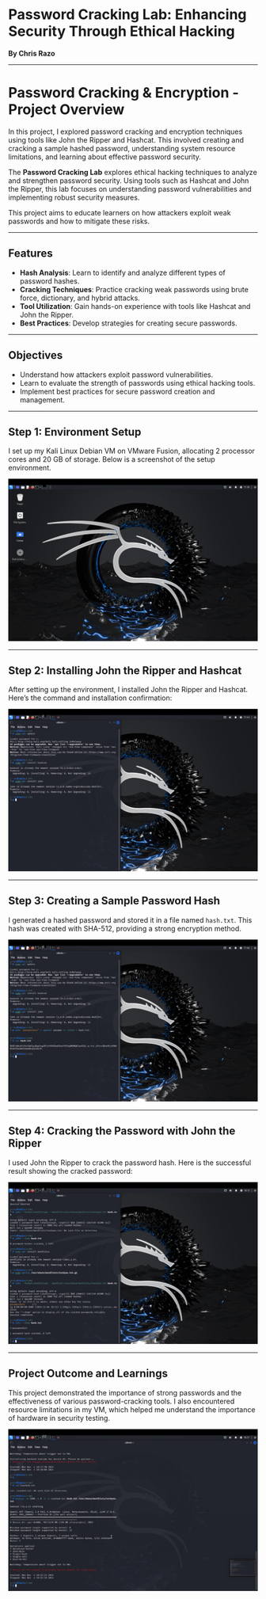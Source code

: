 # Password Cracking Lab: Enhancing Security Through Ethical Hacking

**By Chris Razo**

---

# Password Cracking & Encryption - Project Overview

In this project, I explored password cracking and encryption techniques using tools like John the Ripper and Hashcat. This involved creating and cracking a sample hashed password, understanding system resource limitations, and learning about effective password security.

The **Password Cracking Lab** explores ethical hacking techniques to analyze and strengthen password security. Using tools such as Hashcat and John the Ripper, this lab focuses on understanding password vulnerabilities and implementing robust security measures.

This project aims to educate learners on how attackers exploit weak passwords and how to mitigate these risks.

---

## Features

- **Hash Analysis**: Learn to identify and analyze different types of password hashes.
- **Cracking Techniques**: Practice cracking weak passwords using brute force, dictionary, and hybrid attacks.
- **Tool Utilization**: Gain hands-on experience with tools like Hashcat and John the Ripper.
- **Best Practices**: Develop strategies for creating secure passwords.

---

## Objectives

- Understand how attackers exploit password vulnerabilities.
- Learn to evaluate the strength of passwords using ethical hacking tools.
- Implement best practices for secure password creation and management.

---

## Step 1: Environment Setup

I set up my Kali Linux Debian VM on VMware Fusion, allocating 2 processor cores and 20 GB of storage. Below is a screenshot of the setup environment.

![Enviroment Setup](../assets/images/Eviroment-Setup.png)


---

## Step 2: Installing John the Ripper and Hashcat

After setting up the environment, I installed John the Ripper and Hashcat. Here’s the command and installation confirmation:

![Installation of Tools](../assets/images/Install-John-and-Hashcat.png)

---

## Step 3: Creating a Sample Password Hash

I generated a hashed password and stored it in a file named `hash.txt`. This hash was created with SHA-512, providing a strong encryption method.

![Password Hash Creation](../assets/images/Create-Sample-Password-Hash.png)

---

## Step 4: Cracking the Password with John the Ripper

I used John the Ripper to crack the password hash. Here is the successful result showing the cracked password:

![John the Ripper Cracking Result](../assets/images/John-3.png)

---

## Project Outcome and Learnings

This project demonstrated the importance of strong passwords and the effectiveness of various password-cracking tools. I also encountered resource limitations in my VM, which helped me understand the importance of hardware in security testing.


![Hashcat Limitations on Kali Linux VM via VMWare Fusion for MacOS](../assets/images/Hashcat-2.png)
